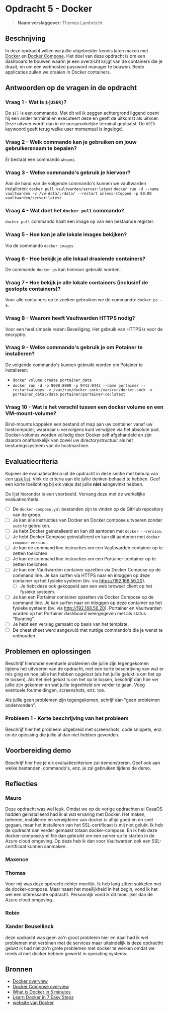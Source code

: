 # Opdracht 5 - Docker
> **Naam verslaggever:** Thomas Lambrecht

## Beschrijving
In deze opdracht willen we jullie uitgebreider kennis laten maken met [Docker](https://www.docker.com/) en [Docker Compose](https://docs.docker.com/compose/). Het doel van deze opdracht is om een dashboard te bouwen waarin je een overzicht krijgt van de containers die je draait, en om een webhosted password manager te bouwen. Beide applicaties zullen we draaien in Docker containers.

## Antwoorden op de vragen in de opdracht

### Vraag 1 - Wat is `${USER}`?

De `${}` is een commando. Met dit wil ik zeggen achtergrond liggend opent hij een ander terminal en executeert deze en geeft de uitkomst als uitvoer. Deze uitvoer wordt dan in de oorspronkelijke terminal geplaatst. De `USER` keywoord geeft terug welke user momenteel is ingelogd.   

### Vraag 2 - Welk commando kan je gebruiken om jouw gebruikersnaam te bepalen?

Er bestaat een commando `whoami`.

### Vraag 3 - Welke commando's gebruik je hiervoor?

Aan de hand van de volgende commando's kunnen we vaultwarden installeren:
`docker pull vaultwarden/server:latest`
`docker run -d --name vaultwarden -v /vw-data/:/data/ --restart unless-stopped -p 80:80 vaultwarden/server:latest`
### Vraag 4 - Wat doet het `docker pull` commando?

`docker pull` commando haalt een image op van een bestaande register.
### Vraag 5 - Hoe kan je alle lokale images bekijken?

Via de commando `docker images`
### Vraag 6 - Hoe bekijk je alle lokaal draaiende containers?

De commando `docker ps` kan hiervoor gebruikt worden.
### Vraag 7 - Hoe bekijk je alle lokale containers (inclusief de gestopte containers)?

Voor alle containers op te zoeken gebruiken we de commando: `docker ps -a`.
### Vraag 8 - Waarom heeft Vaultwarden HTTPS nodig?

Voor een heel simpele reden: Beveiliging. Het gebruik van HTTPS is voor de encryptie. 
### Vraag 9 - Welke commando's gebruik je om Potainer te installeren?

De volgende commando's kunnen gebruikt worden om Potainer te installeren:
-  `docker volume create portainer_data`
- `docker run -d -p 8000:8000 -p 9443:9443 --name portainer --restart=always -v /var/run/docker.sock:/var/run/docker.sock -v portainer_data:/data portainer/portainer-ce:latest`
### Vraag 10 - Wat is het verschil tussen een docker volume en een VM-mount-volume?

Bind-mounts koppelen een bestand of map aan uw container vanaf uw hostcomputer, waarnaar u vervolgens kunt verwijzen via het absolute pad. Docker-volumes worden volledig door Docker zelf afgehandeld en zijn daarom onafhankelijk van zowel uw directorystructuur als het besturingssysteem van de hostmachine.

## Evaluatiecriteria

Kopieer de evaluatiecriteria uit de opdracht in deze sectie met behulp van een [task list](https://docs.github.com/en/get-started/writing-on-github/getting-started-with-writing-and-formatting-on-github/basic-writing-and-formatting-syntax#task-lists). Vink de criteria aan die jullie denken behaald te hebben. Geef een korte toelichting bij elk vakje dat jullie **niet** aangevinkt hebben.

De lijst hieronder is een voorbeeld. Vervang deze met de werkelijke evaluatiecriteria.

- [ ] De `docker-compose.yml` bestanden zijn te vinden op de GitHub repository van de groep.
- [ ] Je kan alle instructies van Docker en Docker compose uitvoeren zonder `sudo` te gebruiken.
- [ ] Je hebt Docker geïnstalleerd en kan dit aantonen met `docker --version`.
- [ ] Je hebt Docker Compose geïnstalleerd en kan dit aantonen met `docker compose version`.
- [ ] Je kan de command line instructies om een Vaultwarden container op te zetten toelichten.
- [ ] Je kan de command line instructies om een Portainer container op te zetten toelichten.
- [ ] Je kan een Vaultwarden container opzetten via Docker Compose op de command line. Je kan surfen via HTTPS naar en inloggen op deze container op het fysieke systeem (bv. via <https://192.168.56.20>).
  - [ ] Je hebt deze ook gekoppeld aan een web browser client op het fysieke systeem.
- [ ] Je kan een Portainer container opzetten via Docker Compose op de command line. Je kan surfen naar en inloggen op deze container op het fysieke systeem (bv. via <http://192.168.56.20>). Portainer en Vaultwarden worden op het Portainer dashboard weergegeven met als status "Running".
- [ ] Je hebt een verslag gemaakt op basis van het template.
- [ ] De cheat sheet werd aangevuld met nuttige commando's die je wenst te onthouden.

## Problemen en oplossingen

Beschrijf hieronder eventuele problemen die jullie zijn tegengekomen tijdens het uitvoeren van de opdracht, met een korte beschrijving van wat er mis ging en hoe jullie het hebben opgelost (als het jullie gelukt is om het op te lossen). Als het niet gelukt is om het op te lossen, beschrijf dan hoe ver jullie zijn gekomen en wat jullie tegenhield om verder te gaan. Voeg eventuele foutmeldingen, screenshots, enz. toe.

Als jullie geen problemen zijn tegengekomen, schrijf dan "geen problemen ondervonden".

### Probleem 1 - Korte beschrijving van het probleem

Beschrijf hier het probleem uitgebreid met screenshots, code snippets, enz. en de oplossing die jullie al dan niet hebben gevonden.

## Voorbereiding demo

Beschrijf hier hoe je elk evaluatiecriterium zal demonstreren. Geef ook aan welke bestanden, commando's, enz. je zal gebruiken tijdens de demo.

## Reflecties

### Mauro
Deze opdracht was wel leuk. Omdat we op de vorige opdrachten al CasaOS hadden geinstalleerd had ik al wat ervaring met Docker. Het maken, beheren, installeren en verwijderen van docker is altijd goed en en snel gegaan, maar het installeren van het SSL-certificaat is mij niet gelukt. Ik heb de opdracht dan verder gemaakt totaan docker-compose. En ik heb deze docker-compose.yml file dan gebruikt om een server op te starten in de Azure cloud omgeving. Op deze heb ik dan voor Vaultwarden ook een SSL-certificaat kunnen aanmaken. 

### Maxence


### Thomas

Voor mij was deze opdracht echter moeilijk. Ik heb lang zitten sukkelen met de docker-compose. Maar naast het moeilijkheid in het begin, vond ik het wel een interessante opdracht. Persoonlijk vond ik dit moeilijker dan de Azure cloud omgeving.
### Robin


### Xander Beusellinck

deze opdracht was geen zo'n groot probleem hier en daar had ik wel problemen met verbinen met de services maar uiteindelijk is deze opdractht gelukt ik had niet zo'n grote problemen met docker te werken omdat we reeds al met docker hebben gewerkt in operating systems. 

## Bronnen

- [Docker overview](https://docs.docker.com/get-started/overview/)
- [Docker Compose overview](https://docs.docker.com/compose/)
- [What is Docker in 5 minutes](https://www.youtube.com/watch?v=_dfLOzuIg2o)
- [Learn Docker in 7 Easy Steps](https://www.youtube.com/watch?v=gAkwW2tuIqE)
- [website van Docker](https://docs.docker.com/engine/install/#server) 